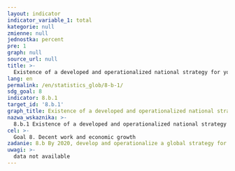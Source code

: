 ```yaml
---
layout: indicator
indicator_variable_1: total
kategorie: null
zmienne: null
jednostka: percent
pre: 1
graph: null
source_url: null
title: >-
  Existence of a developed and operationalized national strategy for youth employment, as a distinct strategy or as part of a national employment strategy
lang: en
permalink: /en/statistics_glob/8-b-1/
sdg_goal: 8
indicator: 8.b.1
target_id: '8.b.1'
graph_title: Existence of a developed and operationalized national strategy for youth employment, as a distinct strategy or as part of a national employment strategy
nazwa_wskaznika: >-
  8.b.1 Existence of a developed and operationalized national strategy for youth employment, as a distinct strategy or as part of a national employment strategy
cel: >-
  Goal 8. Decent work and economic growth
zadanie: 8.b By 2020, develop and operationalize a global strategy for youth employment and implement the Global Jobs Pact of the International Labour Organization
uwagi: >-
  data not available
---
```

